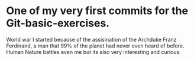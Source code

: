 # One of my very first commits for the Git-basic-exercises.

World war I started because of the assisination of the Archduke Franz Ferdinand, a man that 99% of the planet had never even heard of before. Human Nature battles even me but its also very interesting and curious.


